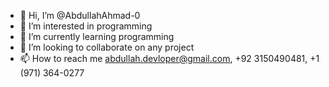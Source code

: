 - 👋 Hi, I’m @AbdullahAhmad-0
- 👀 I’m interested in programming
- 🌱 I’m currently learning programming
- 💞️ I’m looking to collaborate on any project
- 📫 How to reach me abdullah.devloper@gmail.com, +92 3150490481, +1 (971) 364-0277 

<!---
AbdullahAhmad-0/AbdullahAhmad-0 is a ✨ special ✨ repository because its `README.md` (this file) appears on your GitHub profile.
You can click the Preview link to take a look at your changes.
--->
